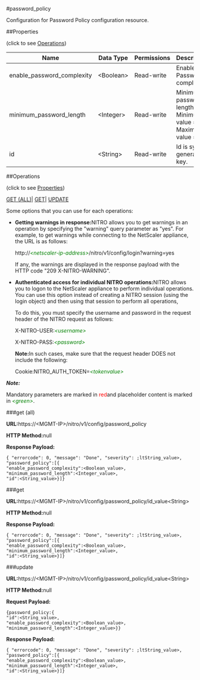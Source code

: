 #password_policy

Configuration for Password Policy configuration resource.


##Properties 
<span>(click to see [Operations](#opera))</span>


<table><thead><tr><th>Name</th><th>Data Type</th><th>Permissions</th><th>Description</th></tr></thead><tbody><tr><td>enable_password_complexity</td><td>&lt;Boolean></td><td>Read-write</td><td>Enable user Password complexity.</td></tr><tr><td>minimum_password_length</td><td>&lt;Integer></td><td>Read-write</td><td>Minimum password length .<br>Minimum value = 1<br>Maximum value =</td></tr><tr><td>id</td><td>&lt;String></td><td>Read-write</td><td>Id is system generated key.</td></tr></tbody></table>
##Operations 
<span>(click to see [Properties](#prope))</span>


[GET (ALL)](#get-)| [GET]()| [UPDATE](#u)


Some options that you can use for each operations:
<ul><li><p><b>Getting warnings in response:</b>NITRO allows you to get warnings in an operation by specifying the "warning" query parameter as "yes". For example, to get warnings while connecting to the NetScaler appliance, the URL is as follows:</p><p>http://<span style="color:green;font-style:italic;">&lt;netscaler-ip-address&gt;</span>/nitro/v1/config/login?warning=yes</p><p>If any, the warnings are displayed in the response payload with the HTTP code "209 X-NITRO-WARNING".</p></li><li><p><b>Authenticated access for individual NITRO operations:</b>NITRO allows you to logon to the NetScaler appliance to perform individual operations. You can use this option instead of creating a NITRO session (using the login object) and then using that session to perform all operations,</p><p>To do this, you must specify the username and password in the request header of the NITRO request as follows:</p><p>X-NITRO-USER:<span style="color:green;font-style:italic;">&lt;username&gt;</span></p><p>X-NITRO-PASS:<span style="color:green;font-style:italic;">&lt;password&gt;</span></p><p><b>Note:</b>In such cases, make sure that the request header DOES not include the following:</p><p>Cookie:NITRO_AUTH_TOKEN=<span style="color:green;font-style:italic;">&lt;tokenvalue&gt;</span></p></li></ul>



***Note:*** 
Mandatory parameters are marked in <span style="color:#FF0000;">red</span>and placeholder content is marked in <span style="color:green;font-style:italic">&lt;green&gt;</span>.

###get (all)



<b>URL:</b>https://&lt;MGMT-IP&gt;/nitro/v1/config/password_policy
<b>HTTP Method:</b>null
<b>Response Payload: </b>```{ "errorcode": 0, "message": "Done", "severity": ;ltString_value>, "password_policy":[{"enable_password_complexity":<Boolean_value>,"minimum_password_length":<Integer_value>,"id":<String_value>}]}```



###get



<b>URL:</b>https://&lt;MGMT-IP&gt;/nitro/v1/config/password_policy/id_value&lt;String&gt;
<b>HTTP Method:</b>null
<b>Response Payload: </b>```{ "errorcode": 0, "message": "Done", "severity": ;ltString_value>, "password_policy":[{"enable_password_complexity":<Boolean_value>,"minimum_password_length":<Integer_value>,"id":<String_value>}]}```



###update



<b>URL:</b>https://&lt;MGMT-IP&gt;/nitro/v1/config/password_policy/id_value&lt;String&gt;
<b>HTTP Method:</b>null
<b>Request Payload: </b>```{password_policy:{"id":<String_value>,"enable_password_complexity":<Boolean_value>,"minimum_password_length":<Integer_value>}}```
<b>Response Payload: </b>```{ "errorcode": 0, "message": "Done", "severity": ;ltString_value>, "password_policy":[{"enable_password_complexity":<Boolean_value>,"minimum_password_length":<Integer_value>,"id":<String_value>}]}```



